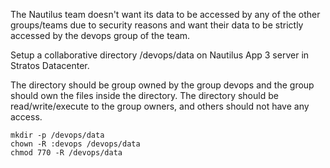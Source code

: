 The Nautilus team doesn't want its data to be accessed by any of the other groups/teams due to security reasons and want their data to be strictly accessed by the devops group of the team.

Setup a collaborative directory /devops/data on Nautilus App 3 server in Stratos Datacenter.

The directory should be group owned by the group devops and the group should own the files inside the directory. The directory should be read/write/execute to the group owners, and others should not have any access.

```
mkdir -p /devops/data
chown -R :devops /devops/data
chmod 770 -R /devops/data
```

